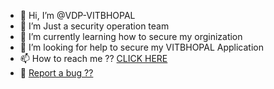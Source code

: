 - 👋 Hi, I’m @VDP-VITBHOPAL
- 👀 I’m Just a security operation team
- 🌱 I’m currently learning how to secure my orginization
- 💞️ I’m looking for help to secure my VITBHOPAL Application
- 📫 How to reach me ?? [CLICK HERE](https://github.com/VDP-VITBHOPAL/discussion/discussions)
- 🐞 [Report a bug ??](https://github.com/VDP-VITBHOPAL/submission/issues)

<!---
VDP-VITBHOPAL/VDP-VITBHOPAL is a ✨ special ✨ repository because its `README.md` (this file) appears on your GitHub profile.
You can click the Preview link to take a look at your changes.
--->
